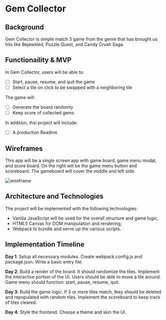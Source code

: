 # Gem Collector

## Background

Gem Collector is simple match 3 game from the genre that has brought us hits like Bejeweled, Puzzle Quest, and Candy Crush Saga.


## Functionaility & MVP

In Gem Collector, users will be able to:

- [ ] Start, pause, resume, and quit the game
- [ ] Select a tile on click to be swapped with a neighboring tile

The game will:
- [ ] Generate the board randomly
- [ ] Keep score of collected gems

In addition, thsi project will include:
- [ ] A production Readme

## Wireframes

This app will be a single screen app with game board, game menu modal, and score board. On the right will be the game menu button and scoreboard. The gameboard will cover the middle and left side.

![wireframe](docs/gem_collector.png)
## Architecture and Technologies

The project will be implemented with the following technologies:

- Vanilla JavaScript will be used for the overall structure and game logic,
- HTML5 Canvas for DOM manipulation and rendering,
- Webpack to bundle and serve up the various scripts.

## Implementation Timeline

**Day 1**: Setup all necessary modules. Create webpack.config.js and package.json. Write a basic entry file.

**Day 2**: Build a render of the board. It should randomize the tiles. Implement the interactive portion of the UI. Users should be able to move a tile around. Game menu should function: start, pause, resume, quit.

**Day 3**: Build the game logic. If 3 or more tiles match, they should be deleted and repopulated with random tiles. Implement the scoreboard to keep track of tiles cleared.

**Day 4**: Style the frontend. Choose a theme and skin the UI.
